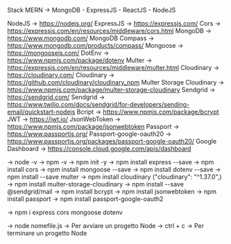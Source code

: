Stack MERN -> MongoDB - ExpressJS - ReactJS - NodeJS

NodeJS -> https://nodejs.org/
ExpressJS -> https://expressjs.com/
Cors -> https://expressjs.com/en/resources/middleware/cors.html
MongoDB -> https://www.mongodb.com/
MongoDB Compass -> https://www.mongodb.com/products/compass/
Mongoose -> https://mongoosejs.com/
DotEnv -> https://www.npmjs.com/package/dotenv
Multer -> https://expressjs.com/en/resources/middleware/multer.html
Cloudinary -> https://cloudinary.com/
Cloudinary -> https://github.com/cloudinary/cloudinary_npm
Multer Storage Cloudinary -> https://www.npmjs.com/package/multer-storage-cloudinary
Sendgrid -> https://sendgrid.com/
Sendgrid -> https://www.twilio.com/docs/sendgrid/for-developers/sending-email/quickstart-nodejs
Bcript -> https://www.npmjs.com/package/bcrypt
JWT -> https://jwt.io/
JsonWebToken -> https://www.npmjs.com/package/jsonwebtoken
Passport -> https://www.passportjs.org/
Passport-google-oauth20 -> https://www.passportjs.org/packages/passport-google-oauth20/
Google Dashboard -> https://console.cloud.google.com/apis/dashboard


-> node -v
-> npm -v
-> npm init -y
-> npm install express --save
-> npm install cors
-> npm install mongoose --save
-> npm install dotenv --save
-> npm install --save multer
-> npm install cloudinary ("cloudinary": "^1.37.0",)
-> npm install multer-storage-cloudinary
-> npm install --save @sendgrid/mail
-> npm install bcrypt
-> npm install jsonwebtoken
-> npm install passport
-> npm install passport-google-oauth2

-> npm i express cors mongoose dotenv

-> node nomefile.js -> Per avviare un progetto Node
-> ctrl + c -> Per terminare un progetto Node

